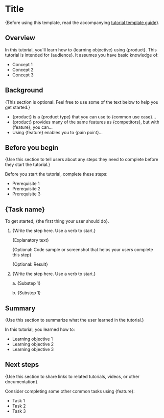 # Title

{Before using this template, read the accompanying [tutorial template guide](tutorial-template-guide)}.

## Overview

In this tutorial, you'll learn how to {learning objective} using {product}. This tutorial is intended for {audience}. It assumes you have basic knowledge of:

* Concept 1
* Concept 2
* Concept 3

## Background

{This section is optional. Feel free to use some of the text below to help you get started.}

* {product} is a {product type} that you can use to {common use case}... 
* {product} provides many of the same features as {competitors}, but with {feature}, you can...
* Using {feature} enables you to {pain point}...

## Before you begin 

{Use this section to tell users about any steps they need to complete before they start the tutorial.}

Before you start the tutorial, complete these steps:

* Prerequisite 1
* Prerequisite 2
* Prerequisite 3

## {Task name}

To get started, {the first thing your user should do}.

1. {Write the step here. Use a verb to start.}

    {Explanatory text}

    {Optional: Code sample or screenshot that helps your users complete this step}

    {Optional: Result}

2. {Write the step here. Use a verb to start.}
   
   a. {Substep 1}

   b. {Substep 1} 



## Summary

{Use this section to summarize what the user learned in the tutorial.}

In this tutorial, you learned how to:

* Learning objective 1
* Learning objective 2
* Learning objective 3

## Next steps

{Use this section to share links to related tutorials, videos, or other documentation}.

Consider completing some other common tasks using {feature}:

* Task 1
* Task 2
* Task 3